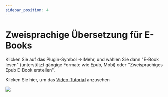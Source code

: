 ```yaml
---
sidebar_position: 4
---
```


# Zweisprachige Übersetzung für E-Books

Klicken Sie auf das Plugin-Symbol -> Mehr, und wählen Sie dann "E-Book lesen" (unterstützt gängige Formate wie Epub, Mobi) oder "Zweisprachiges Epub E-Book erstellen".

Klicken Sie hier, um das [Video-Tutorial](https://www.bilibili.com/video/BV1CM41137CJ/?spm_id_from=333.999.0.0) anzusehen

![](https://s.immersivetranslate.com/assets/uploads/CleanShot%202024-05-06%20at%2023.40.09@2x-VrcU8I.png)
